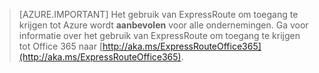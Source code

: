 > [AZURE.IMPORTANT]
> Het gebruik van ExpressRoute om toegang te krijgen tot Azure wordt **aanbevolen** voor alle ondernemingen. Ga voor informatie over het gebruik van ExpressRoute om toegang te krijgen tot Office 365 naar [http://aka.ms/ExpressRouteOffice365](http://aka.ms/ExpressRouteOffice365).


<!--HONumber=ago16_HO4-->


